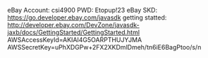 eBay Account: csi4900
PWD: Etopup!23
eBay SKD: https://go.developer.ebay.com/javasdk
getting statted: http://developer.ebay.com/DevZone/javasdk-jaxb/docs/GettingStarted/GettingStarted.html
AWSAccessKeyId=AKIAI4G5OARPTHUJYJMA
AWSSecretKey=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
